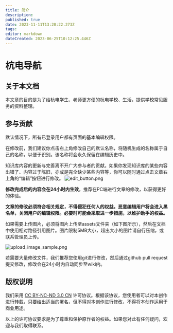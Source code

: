 ```yaml
---
title: 简介
description: 
published: true
date: 2023-11-11T13:20:22.273Z
tags: 
editor: markdown
dateCreated: 2023-06-25T10:12:25.446Z
---
```


# 杭电导航

## 关于本文档

本文章的目的是为了给杭电学生、老师更方便的杭电学校、生活，提供学校常见服务的资料整理。

## 参与贡献

默认情况下，所有已登录用户都有页面的基本编辑权限。

在修改前，我们建议你点击右上角修改自己的默认名称，将随机生成的名称属于自己的名称，以便于识别。该名称将会永久保留在编辑历史中。

知识库内容的更新与完善离不开广大参与者的贡献。如果你发现知识库的某些内容出错了、内容过于陈旧，亦或是完全缺少某些内容等，你可以随时通过点击文章右上角的“编辑”按钮进行修改。
![edit_button.png](/assets/edit_button.png)

**修改完成后的内容会在24小时内生效**，推荐在PC端进行文章的修改，以获得更好的体验。

**文章的修改必须符合相关规定，不得侵犯任何人的权益。恶意编辑用户将会进入黑名单，关闭用户的编辑权限。必要时可能会采取进一步措施，以维护助手的权益。**

如果需要上传图片，必须将图片上传至assets文件夹（如下图所示），然后在文档中使用相对路径引用图片。图片限制5MB大小，超出大小的图片请自行压缩，或联系管理员上传。

![upload_image_sample.png](/assets/upload_image_sample.png)

若需要大量修改文件，我们推荐您使用git进行修改，然后通过github pull request提交修改，修改会在24小时内自动同步至wiki内。

## 版权说明

我们采用 [CC BY-NC-ND 3.0 CN](https://creativecommons.org/licenses/by-nc-sa/3.0/cn/) 许可协议。根据该协议，您使用者可以对本创作进行转载，只要给出适当的署名，但不得对本创作进行修改，不得将本创作运用于商业用途。

以上的许可协议要求是为了尊重和保护原作者的权益。如果您对此有任何疑问，欢迎与我们取得联系。